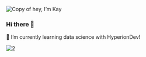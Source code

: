 
![Copy of hey, I’m Kay](https://github.com/Kayosstheory/Kayosstheory/assets/163044703/45ebcb61-768d-476e-b18c-bc859b994806)


### Hi there 👋

🌱 I’m currently learning data science with HyperionDev!

![2](https://github.com/Kayosstheory/Kayosstheory/assets/163044703/014d9a9f-bb77-4cdf-8678-708b5ad90100)


